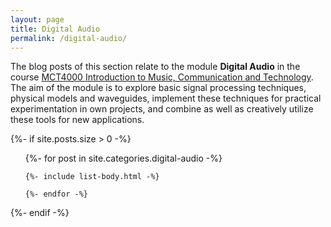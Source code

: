 ```yaml
---
layout: page
title: Digital Audio
permalink: /digital-audio/
---
```


The blog posts of this section relate to the module **Digital Audio** in the course [MCT4000 Introduction to Music, Communication and Technology](https://www.ntnu.edu/studies/courses/MCT4000). The aim of the module is to explore basic signal processing techniques, physical models and waveguides, implement these techniques for practical experimentation in own projects, and combine as well as creatively utilize these tools for new applications.

{%- if site.posts.size > 0 -%}

  <!-- <h2 class="post-list-heading">{{ page.list_title | default: "Posts" }}</h2> -->
  <ul class="post-list">
    {%- for post in site.categories.digital-audio -%}

    {%- include list-body.html -%}

    {%- endfor -%}

  </ul>
  {%- endif -%}
